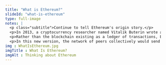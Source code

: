 ```yaml
--- 
title: "What is Ethereum?"
slideId: "what-is-ethereum"
type: full-image
notes: |
  <p class="subtitle">Continue to tell Ethereum's origin story.</p>
  <p>In 2013, a cryptocurrency researcher named Vitalik Buterin wrote a whitepaper proposing a wider conceptual version of the blockchain concept. Buterin labeled his concept as ethereum and suggested that it would provide greater utility by allowing block data to include executable code which peers could run for each other in a complete computing environment. A cryptocurrency known as ether would help support the network by providing economic incentive.</p>
  <p>Rather than the blockchain existing as a ledger of transactions, Buterin proposed that the chain might instead serve as a source of communal truth for the results of computations. Instead of value being transferred in the form of coded data, why couldn't data be processed in a decentralized network with many equal participants? In order for this to happen, ethereum would have to add a component that could effectively process this data, a functionality that was limited in bitcoin because of how much data can be processed.</p>
  <p>In this new version, the network of peers collectively would send data to be processed in the form of transactions, while a communal ledger recorded these transitions. The rules of this transition and functionality are encompassed in the consensus rules, which you may want to explore on Github. Collectively, the group of peers are referred to as the ethereum Virtual Machine (EVM).</p>
img : WhatIsEthereum.jpg
imgTitle : What Is Ethereum?
imgAlt : Thinking about Ethereum
---
```

